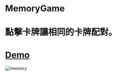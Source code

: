 # MemoryGame

點擊卡牌讓相同的卡牌配對。
==
# [Demo](https://aeasymemorygame.netlify.app/)

![memory](https://user-images.githubusercontent.com/116089165/220898922-db07e217-3b5e-4dde-b6ab-314f3bb6605c.gif)
